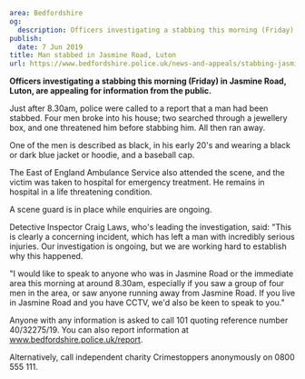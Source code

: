 ```yaml
area: Bedfordshire
og:
  description: Officers investigating a stabbing this morning (Friday) in Jasmine Road, Luton, are appealing for information from the public.
publish:
  date: 7 Jun 2019
title: Man stabbed in Jasmine Road, Luton
url: https://www.bedfordshire.police.uk/news-and-appeals/stabbing-jasmine-road-june2019
```

**Officers investigating a stabbing this morning (Friday) in Jasmine Road, Luton, are appealing for information from the public.**

Just after 8.30am, police were called to a report that a man had been stabbed. Four men broke into his house; two searched through a jewellery box, and one threatened him before stabbing him. All then ran away.

One of the men is described as black, in his early 20's and wearing a black or dark blue jacket or hoodie, and a baseball cap.

The East of England Ambulance Service also attended the scene, and the victim was taken to hospital for emergency treatment. He remains in hospital in a life threatening condition.

A scene guard is in place while enquiries are ongoing.

Detective Inspector Craig Laws, who's leading the investigation, said: "This is clearly a concerning incident, which has left a man with incredibly serious injuries. Our investigation is ongoing, but we are working hard to establish why this happened.

"I would like to speak to anyone who was in Jasmine Road or the immediate area this morning at around 8.30am, especially if you saw a group of four men in the area, or saw anyone running away from Jasmine Road. If you live in Jasmine Road and you have CCTV, we'd also be keen to speak to you."

Anyone with any information is asked to call 101 quoting reference number 40/32275/19. You can also report information at www.bedfordshire.police.uk/report.

Alternatively, call independent charity Crimestoppers anonymously on 0800 555 111.

